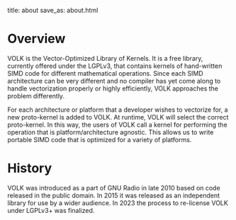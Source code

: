 title: about
save_as: about.html

# Overview

VOLK is the Vector-Optimized Library of Kernels. It is a free library,
currently offered under the LGPLv3, that contains kernels of hand-written SIMD
code for different mathematical operations. Since each SIMD architecture can be
very different and no compiler has yet come along to handle vectorization
properly or highly efficiently, VOLK approaches the problem differently.

For each architecture or platform that a developer wishes to vectorize for, a
new proto-kernel is added to VOLK. At runtime, VOLK will select the correct
proto-kernel. In this way, the users of VOLK call a kernel for performing the
operation that is platform/architecture agnostic. This allows us to write
portable SIMD code that is optimized for a variety of platforms.


# History

VOLK was introduced as a part of GNU Radio in late 2010 based on code released
in the public domain. In 2015 it was released as an independent library for use
by a wider audience. In 2023 the process to re-license VOLK under LGPLv3+ was
finalized.
